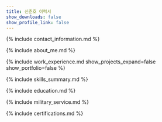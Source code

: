 ```yaml
---
title: 신춘호 이력서
show_downloads: false
show_profile_link: false
---
```


{% include contact_information.md %}

{% include about_me.md %}

{% include work_experience.md show_projects_expand=false show_portfolio=false %}

{% include skills_summary.md %}

{% include education.md %}

{% include military_service.md %}

{% include certifications.md %}

